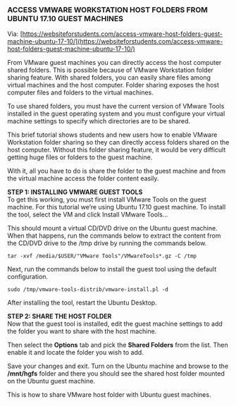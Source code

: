 ### ACCESS VMWARE WORKSTATION HOST FOLDERS FROM UBUNTU 17.10 GUEST MACHINES

Via: [https://websiteforstudents.com/access-vmware-host-folders-guest-machine-ubuntu-17-10/](https://websiteforstudents.com/access-vmware-host-folders-guest-machine-ubuntu-17-10/)

From VMware guest machines you can directly access the host computer shared folders. This is possible because of VMware Workstation folder sharing feature. With shared folders, you can easily share files among virtual machines and the host computer. Folder sharing exposes the host computer files and folders to the virtual machines.

To use shared folders, you must have the current version of VMware Tools installed in the guest operating system and you must configure your virtual machine settings to specify which directories are to be shared.

This brief tutorial shows students and new users how to enable VMware Workstation folder sharing so they can directly access folders shared on the host computer. Without this folder sharing feature, it would be very difficult getting huge files or folders to the guest machine.

With it, all you have to do is share the folder to the guest machine and from the virtual machine access the folder content easily.


**STEP 1: INSTALLING VMWARE GUEST TOOLS**<br>
To get this working, you must first install VMware Tools on the guest machine. For this tutorial we’re using Ubuntu 17.10 guest machine. To install the tool, select the VM and click Install VMware Tools…

This should mount a virtual CD/DVD drive on the Ubuntu guest machine. When that happens, run the commands below to extract the content from the CD/DVD drive to the /tmp drive by running the commands below.

`tar -xvf /media/$USER/"VMware Tools"/VMwareTools*.gz -C /tmp`

Next, run the commands below to install the guest tool using the default configuration.

`sudo /tmp/vmware-tools-distrib/vmware-install.pl -d`

After installing the tool, restart the Ubuntu Desktop.

**STEP 2: SHARE THE HOST FOLDER**<br>
Now that the guest tool is installed, edit the guest machine settings to add the folder you want to share with the host machine.

Then select the **Options** tab and pick the **Shared Folders** from the list. Then enable it and locate the folder you wish to add.

Save your changes and exit. Turn on the Ubuntu machine and browse to the  **/mnt/hgfs** folder and there you should see the shared host folder mounted on the Ubuntu guest machine.

This is how to share VMware host folder with Ubuntu guest machines.
